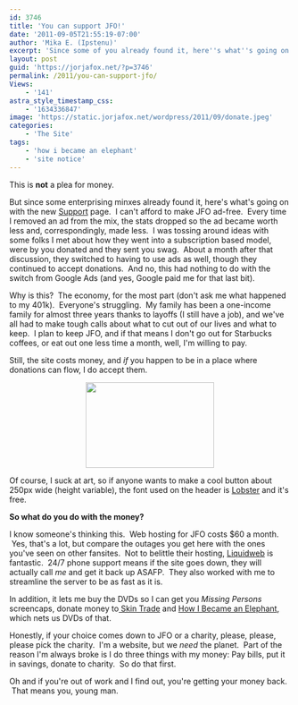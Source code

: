 ```yaml
---
id: 3746
title: 'You can support JFO!'
date: '2011-09-05T21:55:19-07:00'
author: 'Mika E. (Ipstenu)'
excerpt: 'Since some of you already found it, here''s what''s going on with the new support page and the why and wherefore of it.'
layout: post
guid: 'https://jorjafox.net/?p=3746'
permalink: /2011/you-can-support-jfo/
Views:
    - '141'
astra_style_timestamp_css:
    - '1634336847'
image: 'https://static.jorjafox.net/wordpress/2011/09/donate.jpeg'
categories:
    - 'The Site'
tags:
    - 'how i became an elephant'
    - 'site notice'
---
```


This is <strong>not</strong> a plea for money.

But since some enterprising minxes already found it, here's what's going on with the new <a title="Support" href="https://jorjafox.net/support/">Support</a> page.  I can't afford to make JFO ad-free.  Every time I removed an ad from the mix, the stats dropped so the ad became worth less and, correspondingly, made less.  I was tossing around ideas with some folks I met about how they went into a subscription based model, were by you donated and they sent you swag.  About a month after that discussion, they switched to having to use ads as well, though they continued to accept donations.  And no, this had nothing to do with the switch from Google Ads (and yes, Google paid me for that last bit).

Why is this?  The economy, for the most part (don't ask me what happened to my 401k).  Everyone's struggling.  My family has been a one-income family for almost three years thanks to layoffs (I still have a job), and we've all had to make tough calls about what to cut out of our lives and what to keep.  I plan to keep JFO, and if that means I don't go out for Starbucks coffees, or eat out one less time a month, well, I'm willing to pay.

Still, the site costs money, and <em>if</em> you happen to be in a place where donations can flow, I do accept them.
<p style="text-align: center;"><strong><a href="https://jorjafox.net/support/"><img class="aligncenter size-medium wp-image-3754" title="Donate" src="//static.jorjafox.net/wordpress/2011/09/donate-230x153.jpg" alt="" width="230" height="153" /></a></strong></p>
Of course, I suck at art, so if anyone wants to make a cool button about 250px wide (height variable), the font used on the header is <a href="http://www.impallari.com/lobster/">Lobster</a> and it's free.

<strong>So what do you do with the money?</strong>

I know someone's thinking this.  Web hosting for JFO costs $60 a month.  Yes, that's a lot, but compare the outages you get here with the ones you've seen on other fansites.  Not to belittle their hosting, <a href="http://www.liquidweb.com/?RID=JFO123">Liquidweb</a> is fantastic.  24/7 phone support means if the site goes down, they will actually call <em>me</em> and get it back up ASAFP.  They also worked with me to streamline the server to be as fast as it is.

In addition, it lets me buy the DVDs so I can get you <em>Missing Persons</em> screencaps, donate money to<span style="text-decoration: underline;"> Skin Trade</span> and <span style="text-decoration: underline;">How I Became an Elephant</span>, which nets us DVDs of that.

Honestly, if your choice comes down to JFO or a charity, please, please, please pick the charity.  I'm a website, but we <em>need</em> the planet.  Part of the reason I'm always broke is I do three things with my money: Pay bills, put it in savings, donate to charity.  So do that first.

Oh and if you're out of work and I find out, you're getting your money back.  That means you, young man.